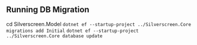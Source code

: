 ##



## Running DB Migration
cd Silverscreen.Model
`dotnet ef --startup-project ../Silverscreen.Core migrations add Initial`
`dotnet ef --startup-project ../Silverscreen.Core database update`
